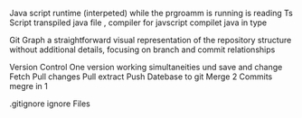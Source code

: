 
Java script runtime (interpeted) while the prgroamm is running is reading 
Ts Script transpiled java file , compiler for javscript compilet java in type

Git Graph
a straightforward visual representation of the repository structure without additional details, focusing on branch and commit relationships

Version Control
One version working simultaneities und save and change 
Fetch Pull changes
Pull extract
Push Datebase to git
Merge 2 Commits megre in 1 

.gitignore ignore Files

